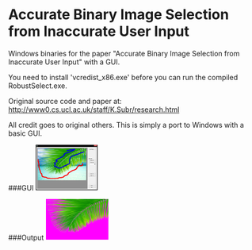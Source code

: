 Accurate Binary Image Selection from Inaccurate User Input
============================

Windows binaries for the paper "Accurate Binary Image Selection from Inaccurate User Input" with a GUI.

You need to install 'vcredist_x86.exe' before you can run the compiled RobustSelect.exe.

Original source code and paper at: http://www0.cs.ucl.ac.uk/staff/K.Subr/research.html

All credit goes to original others. This is simply a port to Windows with a basic GUI.

###GUI 
<img src="bin/input.png" alt="GUI" style="width:25%"/>

###Output
<img src="bin/output.png" alt="Output" style="width:25%"/>
